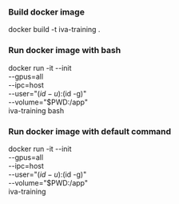 ### Build docker image
 docker build -t iva-training .
 
### Run docker image with bash
docker run -it --init \
  --gpus=all \
  --ipc=host \
  --user="$(id -u):$(id -g)" \
  --volume="$PWD:/app" \
  iva-training bash

### Run docker image with default command
docker run -it --init \
  --gpus=all \
  --ipc=host \
  --user="$(id -u):$(id -g)" \
  --volume="$PWD:/app" \
  iva-training
